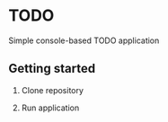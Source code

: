 # TODO

Simple console-based TODO application


## Getting started

1. Clone repository

2. Run application	